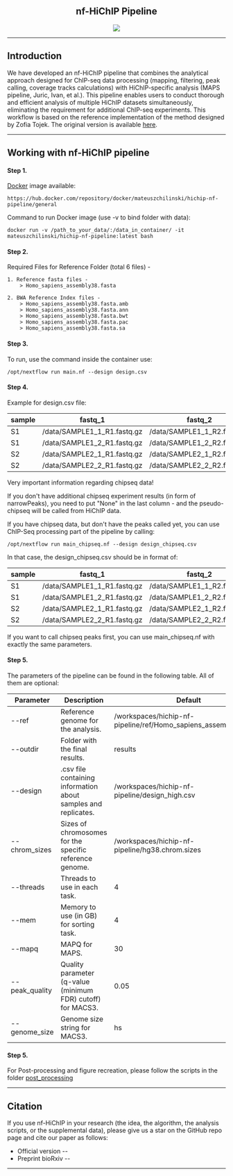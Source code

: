 <h2 align="center"> nf-HiChIP Pipeline </h2>

<p align="center">
<img align="center" src="https://github.com/SFGLab/nf-hichip/blob/main/nf_HiChIP_pipeline.png">
</p>

-------
## Introduction

We have developed an nf-HiChIP pipeline that combines the analytical approach designed for ChIP-seq data processing (mapping, filtering, peak calling, coverage tracks calculations) with HiChIP-specific analysis (MAPS pipeline, Juric, Ivan, et al.). This pipeline enables users to conduct thorough and efficient analysis of multiple HiChIP datasets simultaneously, eliminating the requirement for additional ChIP-seq experiments. This workflow is based on the reference implementation of the method designed by Zofia Tojek. The original version is available [here](https://github.com/Zojka/luigi_seq).


-------
## Working with nf-HiChIP pipeline

#### Step 1.
[Docker](https://hub.docker.com/) image available:
```
https://hub.docker.com/repository/docker/mateuszchilinski/hichip-nf-pipeline/general
```
Command to run Docker image (use -v to bind folder with data):
```
docker run -v /path_to_your_data/:/data_in_container/ -it mateuszchilinski/hichip-nf-pipeline:latest bash
```
#### Step 2. 
Required Files for Reference Folder (total 6 files) -
```
1. Reference fasta files -
    > Homo_sapiens_assembly38.fasta

2. BWA Reference Index files -
    > Homo_sapiens_assembly38.fasta.amb
    > Homo_sapiens_assembly38.fasta.ann
    > Homo_sapiens_assembly38.fasta.bwt
    > Homo_sapiens_assembly38.fasta.pac
    > Homo_sapiens_assembly38.fasta.sa
```

#### Step 3.
To run, use the command inside the container use: 

```
/opt/nextflow run main.nf --design design.csv
```
#### Step 4.
Example for design.csv file:

sample | fastq_1 |fastq_2 | replicate | chipseq
-- | ------ |------ | ------ | ------
S1 | /data/SAMPLE1_1_R1.fastq.gz | /data/SAMPLE1_1_R2.fastq.gz | 1 | None
S1 | /data/SAMPLE1_2_R1.fastq.gz | /data/SAMPLE1_2_R2.fastq.gz | 2 | None
S2 | /data/SAMPLE2_1_R1.fastq.gz | /data/SAMPLE2_1_R2.fastq.gz | 1 | /data/SAMPLE2.narrowPeak
S2 | /data/SAMPLE2_2_R1.fastq.gz | /data/SAMPLE2_2_R2.fastq.gz | 2 | /data/SAMPLE2.narrowPeak

Very important information regarding chipseq data!

If you don't have additional chipseq experiment results (in form of narrowPeaks), you need to put "None" in the last column - and the pseudo-chipseq will be called from HiChIP data.

If you have chipseq data, but don't have the peaks called yet, you can use ChIP-Seq processing part of the pipeline by calling:

```
/opt/nextflow run main_chipseq.nf --design design_chipseq.csv
```

In that case, the design_chipseq.csv should be in format of:

sample | fastq_1 |fastq_2 | input_1 | input_2 | replicate
-- | ------ |------ | ------ | ------ | --
S1 | /data/SAMPLE1_1_R1.fastq.gz | /data/SAMPLE1_1_R2.fastq.gz | /data/SAMPLE1_INPUT_R1.fastq.gz | /data/SAMPLE1_INPUT_R2.fastq.gz | 1
S1 | /data/SAMPLE1_2_R1.fastq.gz | /data/SAMPLE1_2_R2.fastq.gz | /data/SAMPLE1_INPUT_R1.fastq.gz | /data/SAMPLE1_INPUT_R2.fastq.gz | 2
S2 | /data/SAMPLE2_1_R1.fastq.gz | /data/SAMPLE2_1_R2.fastq.gz | /data/SAMPLE2_INPUT_R1.fastq.gz | /data/SAMPLE2_INPUT_R2.fastq.gz | 1
S2 | /data/SAMPLE2_2_R1.fastq.gz | /data/SAMPLE2_2_R2.fastq.gz | /data/SAMPLE2_INPUT_R1.fastq.gz | /data/SAMPLE2_INPUT_R2.fastq.gz | 2

If you want to call chipseq peaks first, you can use main_chipseq.nf with exactly the same parameters.

#### Step 5.
The parameters of the pipeline can be found in the following table. All of them are optional: 

Parameter | Description | Default |
-- | ------ |------ |
--ref | Reference genome for the analysis. | /workspaces/hichip-nf-pipeline/ref/Homo_sapiens_assembly38.fasta
--outdir | Folder with the final results. | results
--design | .csv file containing information about samples and replicates. | /workspaces/hichip-nf-pipeline/design_high.csv
--chrom_sizes | Sizes of chromosomes for the specific reference genome. | /workspaces/hichip-nf-pipeline/hg38.chrom.sizes
--threads | Threads to use in each task. | 4
--mem | Memory to use (in GB) for sorting task. | 4
--mapq | MAPQ for MAPS. | 30
--peak_quality | Quality parameter (q-value (minimum FDR) cutoff) for MACS3. | 0.05
--genome_size | Genome size string for MACS3. | hs

#### Step 5.
For Post-processing and figure recreation, please follow the scripts in the folder [post_processing](https://github.com/SFGLab/nf-hichip/tree/main/post_processing)

-------
## Citation
If you use nf-HiChIP in your research (the idea, the algorithm, the analysis scripts, or the supplemental data), please give us a star on the GitHub repo page and cite our paper as follows:    

- Official version  --
- Preprint bioRxiv --
-------
